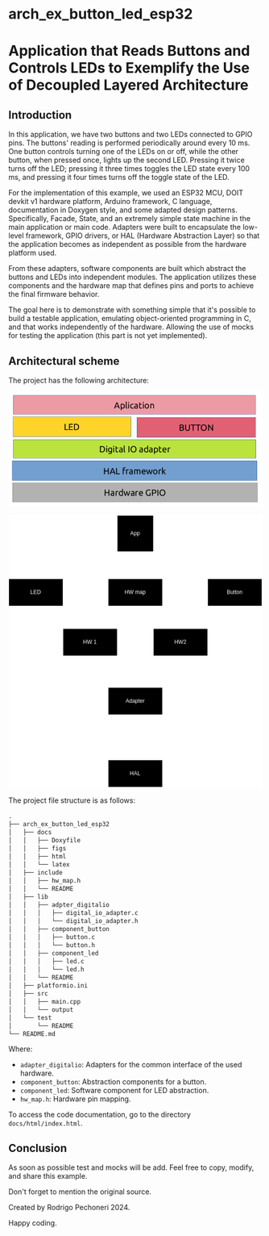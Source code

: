 # arch_ex_button_led_esp32

# Application that Reads Buttons and Controls LEDs to Exemplify the Use of Decoupled Layered Architecture

## Introduction
In this application, we have two buttons and two LEDs connected to GPIO pins. The buttons' reading is performed periodically around every 10 ms. One button controls turning one of the LEDs on or off, while the other button, when pressed once, lights up the second LED. Pressing it twice turns off the LED; pressing it three times toggles the LED state every 100 ms, and pressing it four times turns off the toggle state of the LED.

For the implementation of this example, we used an ESP32 MCU, DOIT devkit v1 hardware platform, Arduino framework, C language, documentation in Doxygen style, and some adapted design patterns. Specifically, Facade, State, and an extremely simple state machine in the main application or main code. Adapters were built to encapsulate the low-level framework, GPIO drivers, or HAL (Hardware Abstraction Layer) so that the application becomes as independent as possible from the hardware platform used.

From these adapters, software components are built which abstract the buttons and LEDs into independent modules. The application utilizes these components and the hardware map that defines pins and ports to achieve the final firmware behavior.

The goal here is to demonstrate with something simple that it's possible to build a testable application, emulating object-oriented programming in C, and that works independently of the hardware. Allowing the use of mocks for testing the application (this part is not yet implemented).

## Architectural scheme 
The project has the following architecture:

![Figure 1](arch_ex_button_led_esp32/docs/figs/layersFig.png)

![Figure 2](arch_ex_button_led_esp32/docs/figs/firmwareOrganigram.png)

The project file structure is as follows:
```shell
.
├── arch_ex_button_led_esp32
│   ├── docs
│   │   ├── Doxyfile
│   │   ├── figs
│   │   ├── html
│   │   └── latex
│   ├── include
│   │   ├── hw_map.h
│   │   └── README
│   ├── lib
│   │   ├── adpter_digitalio
│   │   │   ├── digital_io_adapter.c
│   │   │   └── digital_io_adapter.h
│   │   ├── component_button
│   │   │   ├── button.c
│   │   │   └── button.h
│   │   ├── component_led
│   │   │   ├── led.c
│   │   │   └── led.h
│   │   └── README
│   ├── platformio.ini
│   ├── src
│   │   ├── main.cpp
│   │   └── output
│   └── test
│       └── README
└── README.md
```

Where:

- `adapter_digitalio`: Adapters for the common interface of the used hardware.
- `component_button`: Abstraction components for a button.
- `component_led`: Software component for LED abstraction.
- `hw_map.h`: Hardware pin mapping.

To access the code documentation, go to the directory `docs/html/index.html`.

## Conclusion
As soon as possible test and mocks will be add.
Feel free to copy, modify, and share this example.

Don't forget to mention the original source.

Created by Rodrigo Pechoneri 2024.

Happy coding.

